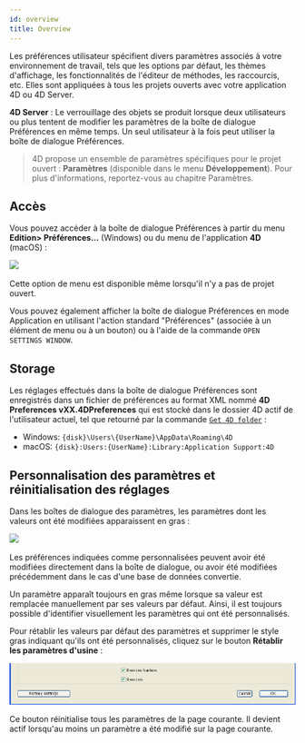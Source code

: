 ```yaml
---
id: overview
title: Overview
---
```


Les préférences utilisateur spécifient divers paramètres associés à votre environnement de travail, tels que les options par défaut, les thèmes d'affichage, les fonctionnalités de l'éditeur de méthodes, les raccourcis, etc. Elles sont appliquées à tous les projets ouverts avec votre application 4D ou 4D Server.

**4D Server** : Le verrouillage des objets se produit lorsque deux utilisateurs ou plus tentent de modifier les paramètres de la boîte de dialogue Préférences en même temps. Un seul utilisateur à la fois peut utiliser la boîte de dialogue Préférences.
> 4D propose un ensemble de paramètres spécifiques pour le projet ouvert : **Paramètres** (disponible dans le menu **Développement**). Pour plus d'informations, reportez-vous au chapitre Paramètres.

## Accès

Vous pouvez accéder à la boîte de dialogue Préférences à partir du menu **Edition> Préférences...** (Windows) ou du menu de l'application **4D** (macOS) :

![](../assets/en/Preferences/overviewAccess.png)

Cette option de menu est disponible même lorsqu'il n'y a pas de projet ouvert.

Vous pouvez également afficher la boîte de dialogue Préférences en mode Application en utilisant l'action standard "Préférences" (associée à un élément de menu ou à un bouton) ou à l'aide de la commande `OPEN SETTINGS WINDOW`.

## Storage

Les réglages effectués dans la boîte de dialogue Préférences sont enregistrés dans un fichier de préférences au format XML nommé **4D Preferences vXX.4DPreferences** qui est stocké dans le dossier 4D actif de l'utilisateur actuel, tel que retourné par la commande [`Get 4D folder`](https://doc.4d.com/4Dv18R6/4D/18-R6/Get-4D-folder.301-5198423.en.html) :

* Windows: `{disk}\Users\{UserName}\AppData\Roaming\4D`
* macOS: `{disk}:Users:{UserName}:Library:Application Support:4D`

## Personnalisation des paramètres et réinitialisation des réglages

Dans les boîtes de dialogue des paramètres, les paramètres dont les valeurs ont été modifiées apparaissent en gras :

![](../assets/en/Preferences/overviewUser.png)

Les préférences indiquées comme personnalisées peuvent avoir été modifiées directement dans la boîte de dialogue, ou avoir été modifiées précédemment dans le cas d'une base de données convertie.

Un paramètre apparaît toujours en gras même lorsque sa valeur est remplacée manuellement par ses valeurs par défaut. Ainsi, il est toujours possible d'identifier visuellement les paramètres qui ont été personnalisés.

Pour rétablir les valeurs par défaut des paramètres et supprimer le style gras indiquant qu'ils ont été personnalisés, cliquez sur le bouton **Rétablir les paramètres d'usine** :

![](../assets/en/Preferences/overviewSettings.png)

Ce bouton réinitialise tous les paramètres de la page courante. Il devient actif lorsqu'au moins un paramètre a été modifié sur la page courante.
